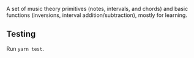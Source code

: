 A set of music theory primitives (notes, intervals, and chords) and basic
functions (inversions, interval addition/subtraction), mostly for learning.

## Testing

Run `yarn test`.

